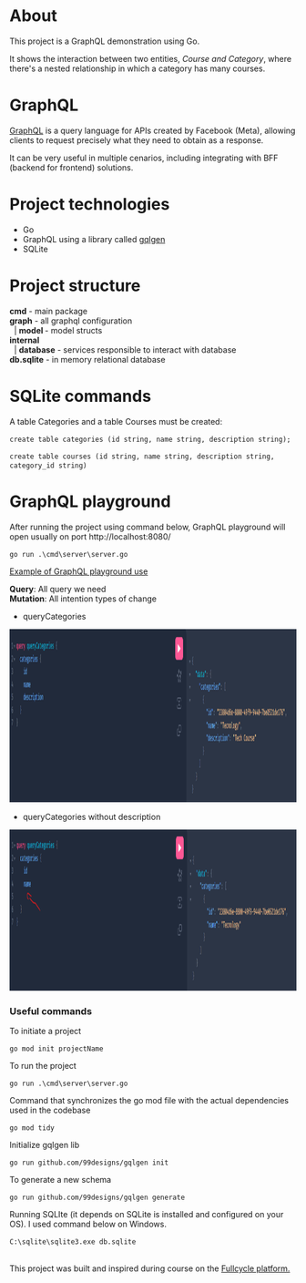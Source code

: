 
# About 
This project is a GraphQL demonstration using Go.

It shows the interaction between two entities, <i>Course and Category</i>, where there's a nested relationship in which a category has many courses.

# GraphQL
<a href="https://graphql.org/" target="_blank">GraphQL</a> is a query language for APIs created by Facebook (Meta), allowing clients to request precisely what they need to obtain as a response.

It can be very useful in multiple cenarios, including integrating with BFF (backend for frontend) solutions.

# Project technologies
* Go
* GraphQL using a library called <a href="https://gqlgen.com/" target="_blank">gqlgen</a>
* SQLite

# Project structure
<b>cmd</b> - main package<br />
<b>graph</b> - all graphql configuration <br />
&nbsp; | <b> model </b> - model structs <br />
<b>internal</b> <br />
&nbsp; | <b>database</b> - services responsible to interact with database<br />
<b>db.sqlite</b> - in memory relational database


# SQLite commands
A table Categories and a table Courses must be created:
```
create table categories (id string, name string, description string);
```

```
create table courses (id string, name string, description string, category_id string)
```

# GraphQL playground
After running the project using command below, GraphQL playground will open usually on port http://localhost:8080/
```
go run .\cmd\server\server.go  
```
<u>Example of GraphQL playground use</u>

<b>Query</b>: All query we need <br />
<b>Mutation</b>: All intention types of change

* queryCategories
<div align="center">
<img src="/screenshots/queryCategories.png" width="1443" height="304"/>
</div> 

* queryCategories without description
<div align="center">
<img src="/screenshots/queryCategoriesWithoutDesc.png"  width="1439" height="283" />
</div> 

### Useful commands

To initiate a project
```
go mod init projectName
```

To run the project
```
go run .\cmd\server\server.go  
```

 Command that synchronizes the go mod file with the actual dependencies used in the codebase
```
go mod tidy
```

Initialize gqlgen lib
```
go run github.com/99designs/gqlgen init 
```

To generate a new schema
```
go run github.com/99designs/gqlgen generate  
```

Running SQLIte (it depends on SQLite is installed and configured on your OS). I used command below on Windows.
```
C:\sqlite\sqlite3.exe db.sqlite
```

<br />
This project was built and inspired during course on the <a href="https://github.com/devfullcycle/13-GraphQL" target="_blank">Fullcycle platform.</a>
